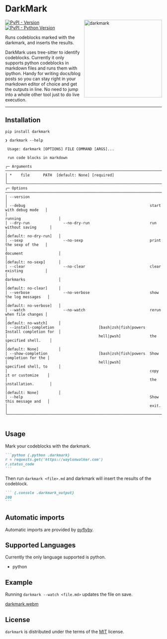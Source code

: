 # DarkMark

<img src="https://user-images.githubusercontent.com/22648375/216847624-d4dbc93b-76d7-4d2c-ba71-fa58b4b331e5.png" alt="darkmark" width="250" align=right>

[![PyPI - Version](https://img.shields.io/pypi/v/darkmark.svg)](https://pypi.org/project/darkmark)
[![PyPI - Python Version](https://img.shields.io/pypi/pyversions/darkmark.svg)](https://pypi.org/project/darkmark)

Runs codeblocks marked with the darkmark, and inserts the results.  

DarkMark uses tree-sitter to identify codeblocks.  Currently it only supports python codeblocks in markdown files and runs them with ipython.  Handy for writing docs/blog posts so you can stay right in your markdown editor of choice and get the outputs in line.  No need to jump into a whole other tool just to do live execution.

-----

## Installation

```console
pip install darkmark
```

```console
❯ darkmark --help

 Usage: darkmark [OPTIONS] FILE COMMAND [ARGS]...

 run code blocks in markdown

╭─ Arguments ────────────────────────────────────────────────────────────────────────────╮
│ *    file      PATH  [default: None] [required]                                        │
╰────────────────────────────────────────────────────────────────────────────────────────╯
╭─ Options ──────────────────────────────────────────────────────────────────────────────╮
│ --version                                                                              │
│ --debug                                                        start with debug mode   │
│                                                                running                 │
│ --dry-run               --no-dry-run                           run without saving      │
│                                                                [default: no-dry-run]   │
│ --sexp                  --no-sexp                              print the sexp of the   │
│                                                                document                │
│                                                                [default: no-sexp]      │
│ --clear                 --no-clear                             clear existing          │
│                                                                darkmarks               │
│                                                                [default: no-clear]     │
│ --verbose               --no-verbose                           show the log messages   │
│                                                                [default: no-verbose]   │
│ --watch                 --no-watch                             rerun when file changes │
│                                                                [default: no-watch]     │
│ --install-completion                    [bash|zsh|fish|powers  Install completion for  │
│                                         hell|pwsh]             the specified shell.    │
│                                                                [default: None]         │
│ --show-completion                       [bash|zsh|fish|powers  Show completion for the │
│                                         hell|pwsh]             specified shell, to     │
│                                                                copy it or customize    │
│                                                                the installation.       │
│                                                                [default: None]         │
│ --help                                                         Show this message and   │
│                                                                exit.                   │
╰────────────────────────────────────────────────────────────────────────────────────────╯


```

## Usage

Mark your codeblocks with the darkmark.

~~~ markdown
```python {.python .darkmark}
r = requests.get('https://waylonwalker.com')
r.status_code
```
~~~

Then run `darkmark <file>.md` and darkmark will insert the results of the codeblock.

~~~ markdown
``` {.console .darkmark_output}
200
```
~~~

## Automatic imports

Automatic imports are provided by [pyflyby](https://github.com/deshaw/pyflyby).

## Supported Languages

Currently the only language supported is python.

* python

## Example

Running `darkmark --watch <file.md>` updates the file on save.

[darkmark.webm](https://user-images.githubusercontent.com/22648375/216849738-12897dfc-3e2b-4e5b-9b6d-cbb29c3ae782.webm)



## License

`darkmark` is distributed under the terms of the [MIT](https://spdx.org/licenses/MIT.html) license.
